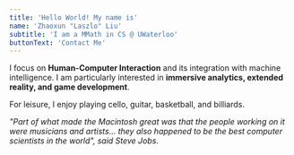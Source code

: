 ```yaml
---
title: 'Hello World! My name is'
name: 'Zhaoxun "Laszlo" Liu'
subtitle: 'I am a MMath in CS @ UWaterloo'
buttonText: 'Contact Me'
---
```


I focus on **Human-Computer Interaction** and its integration with machine intelligence. I am particularly interested in **immersive analytics, extended reality, and game development**.

For leisure, I enjoy playing cello, guitar, basketball, and billiards.

_"Part of what made the Macintosh great was that the people working on it were musicians and artists... they also happened to be the best computer scientists in the world", said Steve Jobs._
